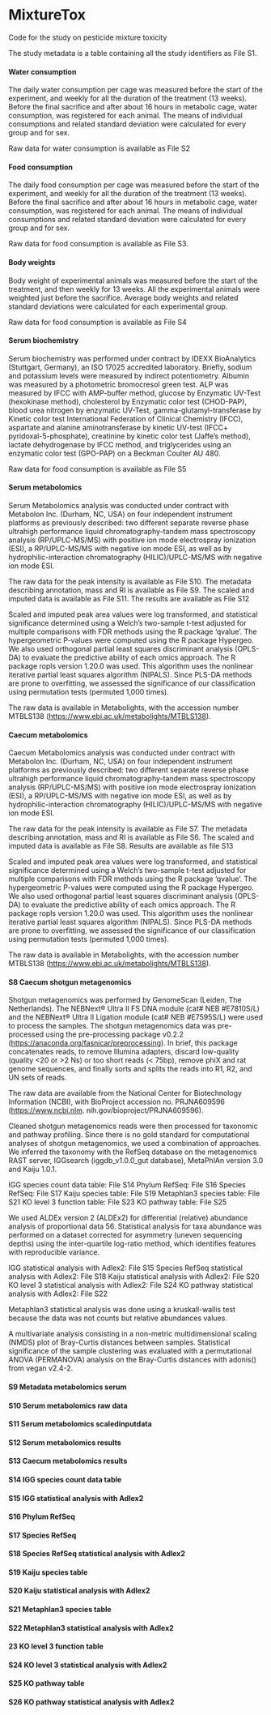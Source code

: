 # MixtureTox

Code for the study on pesticide mixture toxicity

The study metadata is a table containing all the study identifiers as File S1. 

#### Water consumption	

The daily water consumption per cage was measured before the start of the experiment, and weekly for all the duration of the treatment (13 weeks). Before the final sacrifice and after about 16 hours in metabolic cage, water consumption, was registered for each animal. The means of individual consumptions and related standard deviation were calculated for every group and for sex.

Raw data for water consumption is available as File S2

#### Food consumption

The daily food consumption per cage was measured before the start of the experiment, and weekly for all the duration of the treatment (13 weeks). Before the final sacrifice and after about 16 hours in metabolic cage, water consumption, was registered for each animal. The means of individual consumptions and related standard deviation were calculated for every group and for sex.

Raw data for food consumption is available as File S3.

#### Body weights

Body weight of experimental animals was measured before the start of the treatment, and then weekly for 13 weeks. All the experimental animals were weighted just before the sacrifice. Average body weights and related standard deviations were calculated for each experimental group.

Raw data for food consumption is available as File S4

#### Serum biochemistry
Serum biochemistry was performed under contract by IDEXX BioAnalytics (Stuttgart, Germany), an ISO 17025 accredited laboratory. Briefly, sodium and potassium levels were measured by indirect potentiometry. Albumin was measured by a photometric bromocresol green test. ALP was measured by IFCC with AMP-buffer method, glucose by Enzymatic UV-Test (hexokinase method), cholesterol by Enzymatic color test (CHOD-PAP), blood urea nitrogen by enzymatic UV-Test, gamma-glutamyl-transferase by Kinetic color test International Federation of Clinical Chemistry (IFCC), aspartate and alanine aminotransferase by kinetic UV-test (IFCC+ pyridoxal-5-phosphate), creatinine by kinetic color test (Jaffe’s method), lactate dehydrogenase by IFCC method, and triglycerides using an enzymatic color test (GPO-PAP) on a Beckman Coulter AU 480.

Raw data for food consumption is available as File S5

#### Serum metabolomics

Serum Metabolomics analysis was conducted under contract with Metabolon Inc. (Durham, NC, USA) on four independent instrument platforms as previously described: two different separate reverse phase ultrahigh performance liquid chromatography-tandem mass spectroscopy analysis (RP/UPLC-MS/MS) with positive ion mode electrospray ionization (ESI), a RP/UPLC-MS/MS with negative ion mode ESI, as well as by hydrophilic-interaction chromatography (HILIC)/UPLC-MS/MS with negative ion mode ESI.

The raw data for the peak intensity is available as File S10. 
The metadata describing annotation, mass and RI is available as File S9.
The scaled and imputed data is available as File S11.
The results are available as File S12

Scaled and imputed peak area values were log transformed, and statistical significance determined using a Welch’s two-sample t-test adjusted for multiple comparisons with FDR methods using the R package ‘qvalue’. The hypergeometric P-values were computed using the R package Hypergeo. We also used orthogonal partial least squares discriminant analysis (OPLS-DA) to evaluate the predictive ability of each omics approach. The R package ropls version 1.20.0 was used. This algorithm uses the nonlinear iterative partial least squares algorithm (NIPALS). Since PLS-DA methods are prone to overfitting, we assessed the significance of our classification using permutation tests (permuted 1,000 times).

The raw data is available in Metabolights, with the accession number MTBLS138 (https://www.ebi.ac.uk/metabolights/MTBLS138).

#### Caecum metabolomics

Caecum Metabolomics analysis was conducted under contract with Metabolon Inc. (Durham, NC, USA) on four independent instrument platforms as previously described: two different separate reverse phase ultrahigh performance liquid chromatography-tandem mass spectroscopy analysis (RP/UPLC-MS/MS) with positive ion mode electrospray ionization (ESI), a RP/UPLC-MS/MS with negative ion mode ESI, as well as by hydrophilic-interaction chromatography (HILIC)/UPLC-MS/MS with negative ion mode ESI.

The raw data for the peak intensity is available as File S7.
The metadata describing annotation, mass and RI is available as File S6.
The scaled and imputed data is available as File S8.
Results are available as file S13

Scaled and imputed peak area values were log transformed, and statistical significance determined using a Welch’s two-sample t-test adjusted for multiple comparisons with FDR methods using the R package ‘qvalue’. The hypergeometric P-values were computed using the R package Hypergeo. We also used orthogonal partial least squares discriminant analysis (OPLS-DA) to evaluate the predictive ability of each omics approach. The R package ropls version 1.20.0 was used. This algorithm uses the nonlinear iterative partial least squares algorithm (NIPALS). Since PLS-DA methods are prone to overfitting, we assessed the significance of our classification using permutation tests (permuted 1,000 times).

The raw data is available in Metabolights, with the accession number MTBLS138 (https://www.ebi.ac.uk/metabolights/MTBLS138).

#### S8	Caecum shotgun metagenomics
Shotgun metagenomics was performed by GenomeScan (Leiden, The Netherlands). The NEBNext® Ultra II FS DNA module (cat# NEB #E7810S/L) and the NEBNext® Ultra II Ligation module (cat# NEB #E7595S/L) were used to process the samples. The shotgun metagenomics data was pre-processed using the pre-processing package v0.2.2 (https://anaconda.org/fasnicar/preprocessing). In brief, this package concatenates reads, to remove Illumina adapters, discard low-quality (quality <20 or >2 Ns) or too short reads (< 75bp), remove phiX and rat genome sequences, and finally sorts and splits the reads into R1, R2, and UN sets of reads.

The raw data are available from the National Center for Biotechnology Information (NCBI), with BioProject accession no. PRJNA609596 (https://www.ncbi.nlm. nih.gov/bioproject/PRJNA609596).

Cleaned shotgun metagenomics reads were then processed for taxonomic and pathway profiling. Since there is no gold standard for computational analyses of shotgun metagenomics, we used a combination of approaches. We inferred the taxonomy with the RefSeq database on the metagenomics RAST server, IGGsearch (iggdb_v1.0.0_gut database), MetaPhlAn version 3.0 and Kaiju 1.0.1.

IGG species count data table: File S14
Phylum RefSeq: File S16
Species RefSeq: File S17 
Kaiju species table: File S19 
Metaphlan3 species table: File S21 
KO level 3 function table: File S23 
KO pathway table: File S25

We used ALDEx version 2 (ALDEx2) for differential (relative) abundance analysis of proportional data 56. Statistical analysis for taxa abundance was performed on a dataset corrected for asymmetry (uneven sequencing depths) using the inter-quartile log-ratio method, which identifies features with reproducible variance.

IGG statistical analysis with Adlex2: File S15 
Species RefSeq statistical analysis with Adlex2: File S18 
Kaiju statistical analysis with Adlex2: File S20 
KO level 3 statistical analysis with Adlex2: File S24 
KO pathway statistical analysis with Adlex2: File S22

Metaphlan3 statistical analysis was done using a kruskall-wallis test because the data was not counts but relative abundances values.

A multivariate analysis consisting in a non-metric multidimensional scaling (NMDS) plot of Bray-Curtis distances between samples. Statistical significance of the sample clustering was evaluated with a permutational ANOVA (PERMANOVA) analysis on the Bray-Curtis distances with adonis() from vegan v2.4-2.

#### S9	Metadata metabolomics serum
#### S10 Serum metabolomics raw data
#### S11 Serum metabolomics scaledinputdata
#### S12 Serum metabolomics results
#### S13 Caecum metabolomics results
#### S14 IGG species count data table
#### S15 IGG statistical analysis with Adlex2
#### S16 Phylum RefSeq
#### S17 Species RefSeq
#### S18 Species RefSeq statistical analysis with Adlex2
#### S19 Kaiju species table
#### S20 Kaiju statistical analysis with Adlex2
#### S21 Metaphlan3 species table
#### S22 Metaphlan3 statistical analysis with Adlex2
#### 23	KO level 3 function table
#### S24 KO level 3 statistical analysis with Adlex2
#### S25 KO pathway table
#### S26 KO pathway statistical analysis with Adlex2


